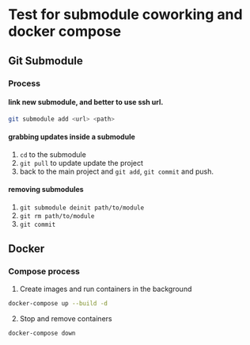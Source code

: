 # Test for submodule coworking and docker compose

## Git Submodule

### Process

#### link new submodule, and better to use ssh url.

```bash
git submodule add <url> <path>
```

#### grabbing updates inside a submodule

1. `cd` to the submodule
2. `git pull` to update update the project
3. back to the main project and `git add`, `git commit` and push.

#### removing submodules

1. `git submodule deinit path/to/module`
2. `git rm path/to/module`
3. `git commit`

## Docker

### Compose process

1. Create images and run containers in the background

```bash
docker-compose up --build -d
```

2. Stop and remove containers

```bash
docker-compose down
```
